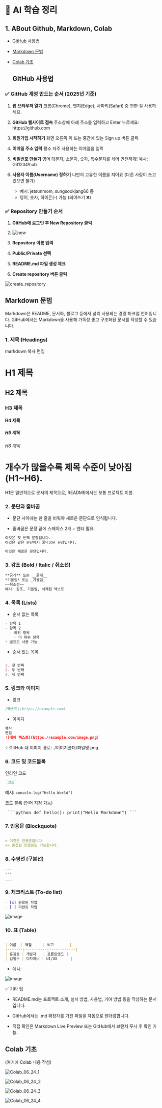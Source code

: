 # 📘 AI 학습 정리

## 1. ABout Github, Markdown, Colab
- [GitHub 사용법](#github-사용법)
- [Markdown 문법](#markdown-문법)  
- [Colab 기초](#colab-기초)

  ## GitHub 사용법

### ✅ GitHub 계정 만드는 순서 (2025년 기준)

1. **웹 브라우저 열기**
   크롬(Chrome), 엣지(Edge), 사파리(Safari) 중 편한 걸 사용하세요.

2. **GitHub 웹사이트 접속**
   주소창에 아래 주소를 입력하고 Enter 누르세요: https://github.com

3. **회원가입 시작하기**
   화면 오른쪽 위 또는 중간에 있는 Sign up 버튼 클릭

4. **이메일 주소 입력**
   평소 자주 사용하는 이메일을 입력

5. **비밀번호 만들기**
   영어 대문자, 소문자, 숫자, 특수문자를 섞어 안전하게!
   예시: Git1234!hub

6. **사용자 이름(Username) 정하기**
   나만의 고유한 이름을 지어요 (다른 사람이 쓰고 있으면 불가)
   - 예시: jetsunmom, sungsookjang66 등
   - 영어, 숫자, 하이픈(-) 가능 (띄어쓰기 ❌)

### ✅ Repository 만들기 순서

1. **GitHub에 로그인 후 New Repository 클릭**
2. ![new](https://github.com/user-attachments/assets/3481a680-f677-403b-be8c-1fe59d5aa7cb)

3. **Repository 이름 입력**
4. **Public/Private 선택**
5. **README.md 파일 생성 체크**
6. **Create repository 버튼 클릭**
   
![create_repository](https://github.com/user-attachments/assets/8c2eb16b-8dfc-465a-88cd-d35770d12df0)

## Markdown 문법

Markdown은 README, 문서화, 블로그 등에서 널리 사용되는 경량 마크업 언어입니다. GitHub에서는 Markdown을 사용해 가독성 좋고 구조화된 문서를 작성할 수 있습니다.

### 1. 제목 (Headings)
markdown
복사
편집
# H1 제목
## H2 제목
### H3 제목
#### H4 제목
##### H5 제목
###### H6 제목
# 개수가 많을수록 제목 수준이 낮아짐 (H1~H6).

H1은 일반적으로 문서의 제목으로, README에서는 보통 프로젝트 이름.

### 2. 문단과 줄바꿈
- 문단 사이에는 한 줄을 비워야 새로운 문단으로 인식됩니다.

- 줄바꿈은 문장 끝에 스페이스 2개 + 엔터 필요.

```markdown
이것은 첫 번째 문장입니다.  
이것은 같은 문단에서 줄바꿈된 문장입니다.

이것은 새로운 문단입니다.
```
### 3. 강조 (Bold / Italic / 취소선)
```markdown
**굵게** 또는 __굵게__
*기울임* 또는 _기울임_
~~취소선~~
예시: 강조, 기울임, 삭제된 텍스트
```

### 4. 목록 (Lists)
- 순서 없는 목록
 
```markdown
- 항목 1
- 항목 2
  - 하위 항목
    - 더 하위 항목
* 별표도 사용 가능
```

- 순서 있는 목록

```markdown

1. 첫 번째
2. 두 번째
3. 세 번째
```

### 5. 링크와 이미지
- 링크
```markdown
[텍스트](https://example.com)
```
- 이미지
  
```markdown
복사
편집
![대체 텍스트](https://example.com/image.png)
```
💡 GitHub 내 이미지 경로: ./이미지폴더/파일명.png

### 6. 코드 및 코드블록
인라인 코드

```markdown
`코드`
```
예시: ```console.log("Hello World")```

코드 블록 (언어 지정 가능)
<pre> ```python def hello(): print("Hello Markdown") ``` </pre>

### 7. 인용문 (Blockquote)

```markdown

> 이것은 인용문입니다.
>> 중첩된 인용문도 가능합니다.
```

### 8. 수평선 (구분선)

```markdown
---
***
___
```

### 9. 체크리스트 (To-do list)

```markdown
- [x] 완료된 작업
- [ ] 미완료 작업
```

![image](https://github.com/user-attachments/assets/a73e6196-3b06-4e6f-b6b4-287dfc83b521)


### 10. 표 (Table)

```markdown

| 이름  | 역할     | 비고       |
|-------|----------|------------|
| 홍길동 | 개발자   | 프론트엔드 |
| 김철수 | 디자이너 | UI/UX      |
```
- 예시:

![image](https://github.com/user-attachments/assets/635e6e54-181b-40f0-aa79-ed07f910129e)

✅ 기타 팁
- README.md는 프로젝트 소개, 설치 방법, 사용법, 기여 방법 등을 작성하는 문서입니다.

- GitHub에서는 .md 확장자를 가진 파일을 자동으로 렌더링합니다.

- 직접 확인은 Markdown Live Preview 또는 GitHub에서 브랜치 푸시 후 확인 가능.

## Colab 기초  
(여기에 Colab 내용 작성)

![Colab_06_24_1](https://github.com/user-attachments/assets/2868e474-e7a2-4dcc-b839-62e9e54fe597)

![Colab_06_24_2](https://github.com/user-attachments/assets/6cb994b1-89fc-47ec-a850-b9c93ecf6cf0)

![Colab_06_24_3](https://github.com/user-attachments/assets/05981dbb-0329-4e78-856f-ab14b5ad654b)

![Colab_06_24_4](https://github.com/user-attachments/assets/7dc8a851-b51b-41e4-9413-94aaba4f33f0)
